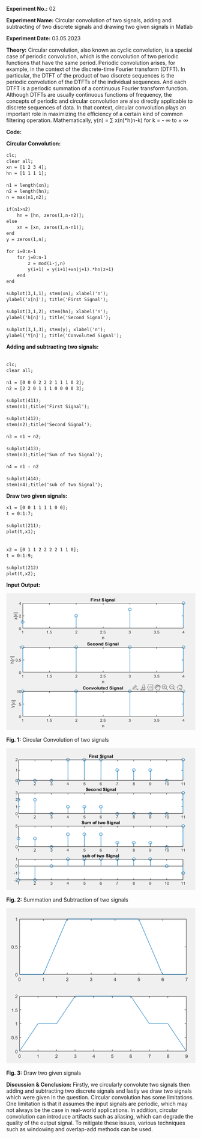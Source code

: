 **Experiment No.:** 02

**Experiment Name:** Circular convolution of two signals, adding and subtracting of  two discrete signals and drawing two given signals in Matlab

**Experiment Date:** 03.05.2023

**Theory:** Circular convolution, also known as cyclic convolution, is a special case of periodic convolution, which is the convolution of two periodic functions that have the same period. Periodic convolution arises, for example, in the context of the discrete-time Fourier transform (DTFT). In particular, the DTFT of the product of two discrete sequences is the periodic convolution of the DTFTs of the individual sequences. And each DTFT is a periodic summation of a continuous Fourier transform function. Although DTFTs are usually continuous functions of frequency, the concepts of periodic and circular convolution are also directly applicable to discrete sequences of data. In that context, circular convolution plays an important role in maximizing the efficiency of a certain kind of common filtering operation. Mathematically,
		y(n) = ∑ x(n)*h(n-k)      for k = - ∞ to + ∞


**Code:**

**Circular Convolution:**

```
clc;
clear all;
xn = [1 2 3 4];
hn = [1 1 1 1];

n1 = length(xn);
n2 = length(hn);
n = max(n1,n2);

if(n1>n2)
    hn = [hn, zeros(1,n-n2)];
else
    xn = [xn, zeros(1,n-n1)];
end
y = zeros(1,n);

for i=0:n-1
    for j=0:n-1
        z = mod(i-j,n)
        y(i+1) = y(i+1)+xn(j+1).*hn(z+1)
    end
end

subplot(3,1,1); stem(xn); xlabel('n');
ylabel('x[n]'); title('First Signal');

subplot(3,1,2); stem(hn); xlabel('n');
ylabel('h[n]'); title('Second Signal');

subplot(3,1,3); stem(y); xlabel('n');
ylabel('Y[n]'); title('Convoluted Signal');

```

**Adding and subtracting two signals:**
```

clc;
clear all;

n1 = [0 0 0 2 2 2 1 1 1 0 2];
n2 = [2 2 0 1 1 1 0 0 0 0 3];

subplot(411);
stem(n1);title('First Signal');

subplot(412);
stem(n2);title('Second Signal');

n3 = n1 + n2;

subplot(413);
stem(n3);title('Sum of two Signal');

n4 = n1 - n2

subplot(414);
stem(n4);title('sub of two Signal');

```

**Draw two given signals:**

```
x1 = [0 0 1 1 1 1 0 0];
t = 0:1:7;

subplot(211);
plot(t,x1);


x2 = [0 1 1 2 2 2 2 1 1 0];
t = 0:1:9;

subplot(212)
plot(t,x2);

```

**Input Output:**

![circular-convolution](image.png)

**Fig. 1:** Circular Convolution of two signals

![Alt text](image-1.png)

**Fig. 2:** Summation and Subtraction of two signals

![Alt text](image-2.png)

**Fig. 3:** Draw two given signals

**Discussion & Conclusion:** Firstly, we circularly convolute two signals then adding and subtracting two discrete signals and lastly we draw two signals which were given in the question.
Circular convolution has some limitations. One limitation is that it assumes the input signals are periodic, which may not always be the case in real-world applications. In addition, circular convolution can introduce artifacts such as aliasing, which can degrade the quality of the output signal. To mitigate these issues, various techniques such as windowing and overlap-add methods can be used. 
